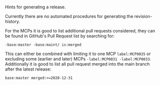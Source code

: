 Hints for generating a release.

Currently there are no automated procedures for generating the revision-history.

For the MCPs it is good to list additional pull requests considered, they can be found in GitHub's Pull Request list by searching for:
```
-base:master -base:maint/ is:merged
```
This can either be combined with limiting it to one MCP `label:MCP0035` or excluding some (earlier and later) MCPs `-label:MCP0031 -label:MCP0033`.
Additionally it is good to list all pull request merged into the main branch after the latest release:
```
base:master merged:>=2020-12-31
```
